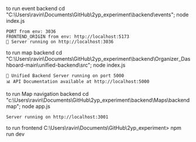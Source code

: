 to run event backend
cd "C:\Users\ravin\Documents\GitHub\2yp_experiment\backend\events"; node index.js

    PORT from env: 3036
    FRONTEND_ORIGIN from env: http://localhost:5173
    🚀 Server running on http://localhost:3036

to run map backend
cd "C:\Users\ravin\Documents\GitHub\2yp_experiment\backend\Organizer_Dashboard-main\unified-backend\src"; node index.js

    🚀 Unified Backend Server running on port 5000
    📊 API Documentation available at http://localhost:5000

to run Map navigation backend
cd "c:\Users\ravin\Documents\GitHub\2yp_experiment\backend\Maps\backend map"; node app.js

    Server running on http://localhost:3001

to run frontend
C:\Users\ravin\Documents\GitHub\2yp_experiment> npm run dev
